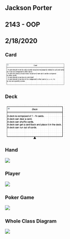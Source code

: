 <!--
 
 ##     ##   #####   ##                                    
 ##     ##  ##   ##  ##    ##                              
 ##     ## ##     ## ##    ##                              
 ######### ##     ## ##    ##                              
 ##     ## ##     ## #########                             
 ##     ##  ##   ##        ##                              
 ##     ##   #####         ##                              
  #######     ##   ##         #######                      
 ##     ##  ####   ##    ##  ##     ##                     
        ##    ##   ##    ##         ##                     
  #######     ##   ##    ##   #######                      
 ##           ##   #########        ##                     
 ##           ##         ##  ##     ##                     
 #########  ######       ##   #######                      
 ########   #######  ########  ######## ######## ########  
 ##     ## ##     ## ##     ##    ##    ##       ##     ## 
 ##     ## ##     ## ##     ##    ##    ##       ##     ## 
 ########  ##     ## ########     ##    ######   ########  
 ##        ##     ## ##   ##      ##    ##       ##   ##   
 ##        ##     ## ##    ##     ##    ##       ##    ##  
 ##         #######  ##     ##    ##    ######## ##     ## 
 
-->

## Jackson Porter
## 2143 - OOP
## 2/18/2020
### Card

<img src="https://github.com/jtporter0429/Pictures-for-markdown/blob/master/Card%20Class.png" width="200">

### Deck

<img src="https://github.com/jtporter0429/Pictures-for-markdown/blob/master/Deck%20Class.png" width="200">

### Hand

<img src="https://github.com/jtporter0429/Pictures-for-markdown/blob/master/Hand%20Class.png)" width="200">

### Player

<img src="https://github.com/jtporter0429/Pictures-for-markdown/blob/master/Player%20Class.png)" width="200">

### Poker Game

<img src="https://github.com/jtporter0429/Pictures-for-markdown/blob/master/Game%20Class.png)" width="200">

### Whole Class Diagram

<img src="https://github.com/jtporter0429/Pictures-for-markdown/blob/master/Class%20Diagram.png)" width="250">